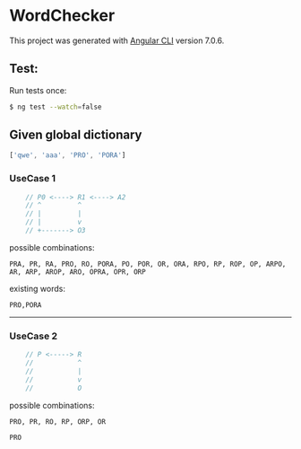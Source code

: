 # WordChecker

This project was generated with [Angular CLI](https://github.com/angular/angular-cli) version 7.0.6.

## Test:
Run tests once:

```bash
$ ng test --watch=false 
```

## Given global dictionary

```js
['qwe', 'aaa', 'PRO', 'PORA']
```


### UseCase 1

```js
    // P0 <----> R1 <----> A2
    // ^         ^
    // |         |
    // |         v
    // +-------> O3
```



 possible combinations:

`PRA, PR, RA, PRO, RO, PORA, PO, POR, OR, ORA, RPO, RP, ROP, OP, ARPO, AR, ARP, AROP, ARO, OPRA, OPR, ORP`

existing words:

`PRO,PORA`

---

### UseCase 2 
 

```js
    // P <-----> R
    //           ^
    //           |
    //           v
    //           O
```

possible combinations:

`PRO, PR, RO, RP, ORP, OR`

`PRO`
